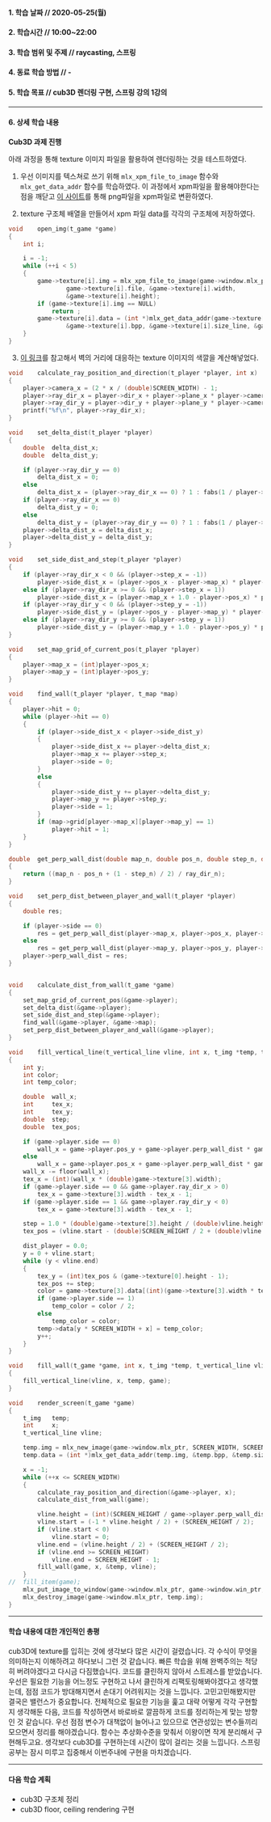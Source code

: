 #### 1. 학습 날짜 // 2020-05-25(월)

#### 2. 학습시간 // 10:00~22:00

#### 3. 학습 범위 및 주제 // raycasting, 스프링

#### 4. 동료 학습 방법 // -

#### 5. 학습 목표 // cub3D 렌더링 구현, 스프링 강의 1강의

---

#### 6. 상세 학습 내용

**Cub3D 과제 진행**

아래 과정을 통해 texture 이미지 파일을 활용하여 렌더링하는 것을 테스트하였다.

1. 우선 이미지를 텍스쳐로 쓰기 위해 `mlx_xpm_file_to_image` 함수와 `mlx_get_data_addr` 함수를 학습하였다.
   이 과정에서 xpm파일을 활용해야한다는 점을 깨닫고 [이 사이트](https://anyconv.com/png-to-xpm-converter/)를 통해 png파일을 xpm파일로 변환하였다.

2. texture 구조체 배열을 만들어서 xpm 파일 data를 각각의 구조체에 저장하였다.

```C
void	open_img(t_game *game)
{
	int	i;

	i = -1;
	while (++i < 5)
	{
		game->texture[i].img = mlx_xpm_file_to_image(game->window.mlx_ptr,
				game->texture[i].file, &game->texture[i].width,
				&game->texture[i].height);
		if (game->texture[i].img == NULL)
			return ;
		game->texture[i].data = (int *)mlx_get_data_addr(game->texture[i].img,
				&game->texture[i].bpp, &game->texture[i].size_line, &game->texture[i].endian);
	}
}
```

3. [이 링크](https://lodev.org/cgtutor/raycasting.html)를 참고해서 벽의 거리에 대응하는 texture 이미지의 색깔을 계산해넣었다.

```C
void	calculate_ray_position_and_direction(t_player *player, int x)
{
	player->camera_x = (2 * x / (double)SCREEN_WIDTH) - 1;
	player->ray_dir_x = player->dir_x + player->plane_x * player->camera_x;
	player->ray_dir_y = player->dir_y + player->plane_y * player->camera_x;
	printf("%f\n", player->ray_dir_x);
}

void	set_delta_dist(t_player *player)
{
	double	delta_dist_x;
	double	delta_dist_y;

	if (player->ray_dir_y == 0)
		delta_dist_x = 0;
	else
		delta_dist_x = (player->ray_dir_x == 0) ? 1 : fabs(1 / player->ray_dir_x);
	if (player->ray_dir_x == 0)
		delta_dist_y = 0;
	else
		delta_dist_y = (player->ray_dir_y == 0) ? 1 : fabs(1 / player->ray_dir_y);
	player->delta_dist_x = delta_dist_x;
	player->delta_dist_y = delta_dist_y;
}

void	set_side_dist_and_step(t_player *player)
{
	if (player->ray_dir_x < 0 && (player->step_x = -1))
		player->side_dist_x = (player->pos_x - player->map_x) * player->delta_dist_x;
	else if (player->ray_dir_x >= 0 && (player->step_x = 1))
		player->side_dist_x = (player->map_x + 1.0 - player->pos_x) * player->delta_dist_x;
	if (player->ray_dir_y < 0 && (player->step_y = -1))
		player->side_dist_y = (player->pos_y - player->map_y) * player->delta_dist_y;
	else if (player->ray_dir_y >= 0 && (player->step_y = 1))
		player->side_dist_y = (player->map_y + 1.0 - player->pos_y) * player->delta_dist_y;
}

void	set_map_grid_of_current_pos(t_player *player)
{
	player->map_x = (int)player->pos_x;
	player->map_y = (int)player->pos_y;
}

void	find_wall(t_player *player, t_map *map)
{
	player->hit = 0;
	while (player->hit == 0)
	{
		if (player->side_dist_x < player->side_dist_y)
		{
			player->side_dist_x += player->delta_dist_x;
			player->map_x += player->step_x;
			player->side = 0;
		}
		else
		{
			player->side_dist_y += player->delta_dist_y;
			player->map_y += player->step_y;
			player->side = 1;
		}
		if (map->grid[player->map_x][player->map_y] == 1)
			player->hit = 1;
	}
}

double	get_perp_wall_dist(double map_n, double pos_n, double step_n, double ray_dir_n)
{
	return ((map_n - pos_n + (1 - step_n) / 2) / ray_dir_n);
}

void	set_perp_dist_between_player_and_wall(t_player *player)
{
	double res;

	if (player->side == 0)
		res = get_perp_wall_dist(player->map_x, player->pos_x, player->step_x, player->ray_dir_x);
	else
		res = get_perp_wall_dist(player->map_y, player->pos_y, player->step_y, player->ray_dir_y);
	player->perp_wall_dist = res;
}


void	calculate_dist_from_wall(t_game *game)
{
	set_map_grid_of_current_pos(&game->player);
	set_delta_dist(&game->player);
	set_side_dist_and_step(&game->player);
	find_wall(&game->player, &game->map);
	set_perp_dist_between_player_and_wall(&game->player);
}

void	fill_vertical_line(t_vertical_line vline, int x, t_img *temp, t_game *game)
{
	int y;
	int	color;
	int	temp_color;

	double	wall_x;
	int		tex_x;
	int		tex_y;
	double	step;
	double	tex_pos;

	if (game->player.side == 0)
		wall_x = game->player.pos_y + game->player.perp_wall_dist * game->player.ray_dir_y;
	else
		wall_x = game->player.pos_x + game->player.perp_wall_dist * game->player.ray_dir_x;
	wall_x -= floor(wall_x);
	tex_x = (int)(wall_x * (double)game->texture[3].width);
	if (game->player.side == 0 && game->player.ray_dir_x > 0)
		tex_x = game->texture[3].width - tex_x - 1;
	if (game->player.side == 1 && game->player.ray_dir_y < 0)
		tex_x = game->texture[3].width - tex_x - 1;

	step = 1.0 * (double)game->texture[3].height / (double)vline.height;
	tex_pos = (vline.start - (double)SCREEN_HEIGHT / 2 + (double)vline.height / 2) * step;

	dist_player = 0.0;
	y = 0 + vline.start;
	while (y < vline.end)
	{
		tex_y = (int)tex_pos & (game->texture[0].height - 1);
		tex_pos += step;
		color = game->texture[3].data[(int)(game->texture[3].width * tex_y + tex_x)];
		if (game->player.side == 1)
			temp_color = color / 2;
		else
			temp_color = color;
		temp->data[y * SCREEN_WIDTH + x] = temp_color;
		y++;
	}
}

void	fill_wall(t_game *game, int x, t_img *temp, t_vertical_line vline)
{
	fill_vertical_line(vline, x, temp, game);
}

void	render_screen(t_game *game)
{
	t_img	temp;
	int		x;
	t_vertical_line	vline;

	temp.img = mlx_new_image(game->window.mlx_ptr, SCREEN_WIDTH, SCREEN_HEIGHT);
	temp.data = (int *)mlx_get_data_addr(temp.img, &temp.bpp, &temp.size_line, &temp.endian);

	x = -1;
	while (++x <= SCREEN_WIDTH)
	{
		calculate_ray_position_and_direction(&game->player, x);
		calculate_dist_from_wall(game);

		vline.height = (int)(SCREEN_HEIGHT / game->player.perp_wall_dist);
		vline.start = (-1 * vline.height / 2) + (SCREEN_HEIGHT / 2);
		if (vline.start < 0)
			vline.start = 0;
		vline.end = (vline.height / 2) + (SCREEN_HEIGHT / 2);
		if (vline.end >= SCREEN_HEIGHT)
			vline.end = SCREEN_HEIGHT - 1;
		fill_wall(game, x, &temp, vline);
	}
//	fill_item(game);
	mlx_put_image_to_window(game->window.mlx_ptr, game->window.win_ptr, temp.img, 0, 0);
	mlx_destroy_image(game->window.mlx_ptr, temp.img);
}
```

---

#### 학습 내용에 대한 개인적인 총평

cub3D에 texture를 입히는 것에 생각보다 많은 시간이 걸렸습니다. 각 수식이 무엇을 의미하는지 이해하려고 하다보니 그런 것 같습니다. 빠른 학습을 위해 완벽주의는 적당히 버려야겠다고 다시금 다짐했습니다.
코드를 클린하지 않아서 스트레스를 받았습니다.
우선은 필요한 기능을 어느정도 구현하고 나서 클린하게 리팩토링해봐야겠다고 생각했는데, 점점 코드가 방대해지면서 손대기 어려워지는 것을 느낍니다. 고민고민해봤지만 결국은 밸런스가 중요합니다. 전체적으로 필요한 기능을 훑고 대략 어떻게 각각 구현할지 생각해둔 다음, 코드를 작성하면서 바로바로 깔끔하게 코드를 정리하는게 맞는 방향인 것 같습니다.
우선 점점 변수가 대책없이 늘어나고 있으므로 연관성있는 변수들끼리 모으면서 정리를 해야겠습니다. 함수는 추상화수준을 맞춰서 이왕이면 작게 분리해서 구현해두고요.
생각보다 cub3D를 구현하는데 시간이 많이 걸리는 것을 느낍니다. 스프링 공부는 잠시 미루고 집중해서 이번주내에 구현을 마치겠습니다.

---

#### 다음 학습 계획

- cub3D 구조체 정리
- cub3D floor, ceiling rendering 구현
